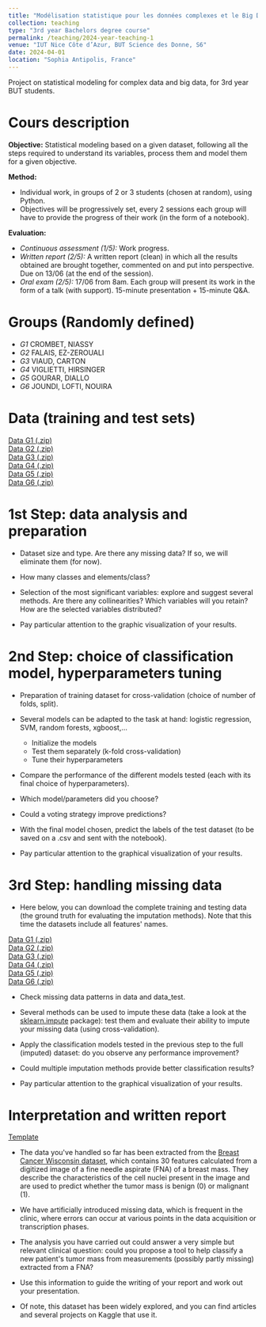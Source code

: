 ```yaml
---
title: "Modélisation statistique pour les données complexes et le Big Data"
collection: teaching
type: "3rd year Bachelors degree course"
permalink: /teaching/2024-year-teaching-1
venue: "IUT Nice Côte d’Azur, BUT Science des Donne, S6"
date: 2024-04-01
location: "Sophia Antipolis, France"
---
```


Project on statistical modeling for complex data and big data, for 3rd year BUT students.

Cours description
======
**Objective:** Statistical modeling based on a given dataset, following all the steps required to understand its variables, process them and model them for a given objective. 

**Method:** 
* Individual work, in groups of 2 or 3 students (chosen at random), using Python.
* Objectives will be progressively set, every 2 sessions each group will have to provide the progress of their work (in the form of a notebook).

**Evaluation:**
* *Continuous assessment (1/5):* Work progress.
* *Written report (2/5):* A written report (clean) in which all the results obtained are brought together, commented on and put into perspective. Due on 13/06 (at the end of the session).
* *Oral exam (2/5):* 17/06 from 8am. Each group will present its work in the form of a talk (with support). 15-minute presentation + 15-minute Q&A.

Groups (Randomly defined)
======
* *G1* CROMBET, NIASSY
* *G2* FALAIS, EZ-ZEROUALI
* *G3* VIAUD, CARTON
* *G4* VIGLIETTI, HIRSINGER
* *G5* GOURAR, DIALLO
* *G6* JOUNDI, LOFTI, NOUIRA

Data (training and test sets)
======
[Data G1 (.zip)](http://ibalelli.github.io/files/course_material/mod_stat_BUT/Data_G1.zip) <br/>
[Data G2 (.zip)](http://ibalelli.github.io/files/course_material/mod_stat_BUT/Data_G2.zip) <br/>
[Data G3 (.zip)](http://ibalelli.github.io/files/course_material/mod_stat_BUT/Data_G3.zip) <br/>
[Data G4 (.zip)](http://ibalelli.github.io/files/course_material/mod_stat_BUT/Data_G4.zip) <br/>
[Data G5 (.zip)](http://ibalelli.github.io/files/course_material/mod_stat_BUT/Data_G5.zip) <br/>
[Data G6 (.zip)](http://ibalelli.github.io/files/course_material/mod_stat_BUT/Data_G6.zip) <br/>

1st Step: data analysis and preparation
======

* Dataset size and type. Are there any missing data? If so, we will eliminate them (for now).

* How many classes and elements/class?

* Selection of the most significant variables: explore and suggest several methods. Are there any collinearities? Which variables will you retain? How are the selected variables distributed?

* Pay particular attention to the graphic visualization of your results.


2nd Step: choice of classification model, hyperparameters tuning
======

* Preparation of training dataset for cross-validation (choice of number of folds, split).

* Several models can be adapted to the task at hand: logistic regression, SVM, random forests, xgboost,...
    * Initialize the models
    * Test them separately (k-fold cross-validation)
    * Tune their hyperparameters

* Compare the performance of the different models tested (each with its final choice of hyperparameters).

* Which model/parameters did you choose?

* Could a voting strategy improve predictions?

* With the final model chosen, predict the labels of the test dataset (to be saved on a .csv and sent with the notebook).

* Pay particular attention to the graphical visualization of your results.

3rd Step: handling missing data
======

* Here below, you can download the complete training and testing data (the ground truth for evaluating the imputation methods). Note that this time the datasets include all features' names. 

[Data G1 (.zip)](http://ibalelli.github.io/files/course_material/mod_stat_BUT/Data_G1_complete.zip) <br/>
[Data G2 (.zip)](http://ibalelli.github.io/files/course_material/mod_stat_BUT/Data_G2_complete.zip) <br/>
[Data G3 (.zip)](http://ibalelli.github.io/files/course_material/mod_stat_BUT/Data_G3_complete.zip) <br/>
[Data G4 (.zip)](http://ibalelli.github.io/files/course_material/mod_stat_BUT/Data_G4_complete.zip) <br/>
[Data G5 (.zip)](http://ibalelli.github.io/files/course_material/mod_stat_BUT/Data_G5_complete.zip) <br/>
[Data G6 (.zip)](http://ibalelli.github.io/files/course_material/mod_stat_BUT/Data_G6_complete.zip) <br/>

* Check missing data patterns in data and data_test.

* Several methods can be used to impute these data (take a look at the [sklearn.impute](https://scikit-learn.org/stable/api/sklearn.impute.html) package): test them and evaluate their ability to impute your missing data (using cross-validation).

* Apply the classification models tested in the previous step to the full (imputed) dataset: do you observe any performance improvement?

* Could multiple imputation methods provide better classification results?

* Pay particular attention to the graphical visualization of your results.

Interpretation and written report
======

[Template](http://ibalelli.github.io/files/course_material/mod_stat_BUT/Report_template) <br/>

* The data you've handled so far has been extracted from the [Breast Cancer Wisconsin dataset](https://scikit-learn.org/stable/datasets/toy_dataset.html#breast-cancer-dataset), which contains 30 features calculated from a digitized image of a fine needle aspirate (FNA) of a breast mass. They describe the characteristics of the cell nuclei present in the image and are used to predict whether the tumor mass is benign (0) or malignant (1).

* We have artificially introduced missing data, which is frequent in the clinic, where errors can occur at various points in the data acquisition or transcription phases.

* The analysis you have carried out could answer a very simple but relevant clinical question: could you propose a tool to help classify a new patient's tumor mass from measurements (possibly partly missing) extracted from a FNA?

* Use this information to guide the writing of your report and work out your presentation. 

* Of note, this dataset has been widely explored, and you can find articles and several projects on Kaggle that use it.

<!---
Notes
======
-->
